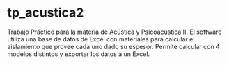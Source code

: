 # tp_acustica2
Trabajo Práctico para la materia de Acústica y Psicoacústica II. El software utiliza una base de datos de Excel con materiales para calcular el aislamiento que provee cada uno dado su espesor. Permite calcular con 4 modelos distintos y exportar los datos a un Excel.
